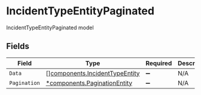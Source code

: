 # IncidentTypeEntityPaginated

IncidentTypeEntityPaginated model


## Fields

| Field                                                                            | Type                                                                             | Required                                                                         | Description                                                                      |
| -------------------------------------------------------------------------------- | -------------------------------------------------------------------------------- | -------------------------------------------------------------------------------- | -------------------------------------------------------------------------------- |
| `Data`                                                                           | [][components.IncidentTypeEntity](../../models/components/incidenttypeentity.md) | :heavy_minus_sign:                                                               | N/A                                                                              |
| `Pagination`                                                                     | [*components.PaginationEntity](../../models/components/paginationentity.md)      | :heavy_minus_sign:                                                               | N/A                                                                              |